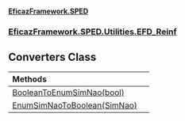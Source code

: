 #### [EficazFramework.SPED](EficazFrameworkSPED.md 'EficazFramework SPED')
### [EficazFramework.SPED.Utilities.EFD_Reinf](EficazFramework.SPED.Utilities.EFD_Reinf.md 'EficazFramework.SPED.Utilities.EFD_Reinf')

## Converters Class

| Methods | |
| :--- | :--- |
| [BooleanToEnumSimNao(bool)](EficazFramework.SPED.Utilities.EFD_Reinf/Converters/BooleanToEnumSimNao(bool).md 'EficazFramework.SPED.Utilities.EFD_Reinf.Converters.BooleanToEnumSimNao(bool)') | |
| [EnumSimNaoToBoolean(SimNao)](EficazFramework.SPED.Utilities.EFD_Reinf/Converters/EnumSimNaoToBoolean(SimNao).md 'EficazFramework.SPED.Utilities.EFD_Reinf.Converters.EnumSimNaoToBoolean(EficazFramework.SPED.Schemas.EFD_Reinf.SimNao)') | |
